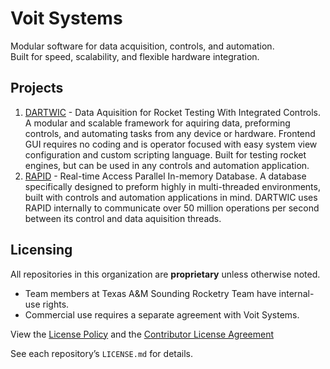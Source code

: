 # Voit Systems

Modular software for data acquisition, controls, and automation.  
Built for speed, scalability, and flexible hardware integration.

## Projects
1. [DARTWIC](/DARTWIC) - Data Aquisition for Rocket Testing With Integrated Controls. A modular and scalable framework for aquiring data, preforming controls, and automating tasks from any device or hardware. Frontend GUI requires no coding and is operator focused with easy system view configuration and custom scripting language. Built for testing rocket engines, but can be used in any controls and automation application.
2. [RAPID](/RAPID) - Real-time Access Parallel In-memory Database. A database specifically designed to preform highly in multi-threaded environments, built with controls and automation applications in mind. DARTWIC uses RAPID internally to communicate over 50 million operations per second between its control and data aquisition threads.

## Licensing
All repositories in this organization are **proprietary** unless otherwise noted.  
- Team members at Texas A&M Sounding Rocketry Team have internal-use rights.  
- Commercial use requires a separate agreement with Voit Systems.

View the [License Policy](LICENSE_POLICY.md) and the [Contributor License Agreement](CONTRIBUTOR_LICENSE_AGREEMENT.md)

See each repository’s `LICENSE.md` for details.
